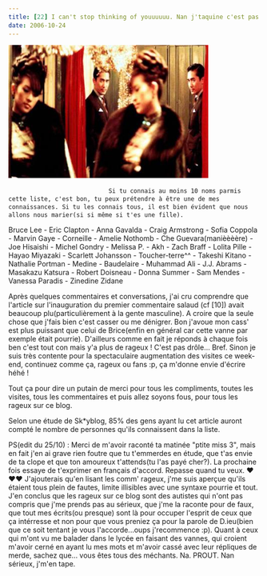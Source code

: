 ```yaml
---
title: [22] I can't stop thinking of youuuuuu. Nan j'taquine c'est pas vrai.
date: 2006-10-24
---
```


![une image](./img/609453406_small.jpg)


                                Si tu connais au moins 10 noms parmis cette liste, c'est bon, tu peux prétendre à être une de mes connaissances. Si tu les connais tous, il est bien évident que nous allons nous marier(si si même si t'es une fille).

Bruce Lee - Eric Clapton - Anna Gavalda - Craig Armstrong - Sofia Coppola - Marvin Gaye - Corneille - Amelie Nothomb - Che Guevara(manièèèère) - Joe Hisaishi - Michel Gondry - Melissa P. - Akh - Zach Braff - Lolita Pille - Hayao Miyazaki - Scarlett Johansson - Toucher-terre^^ - Takeshi Kitano - Nathalie Portman - Medine - Baudelaire - Muhammad Ali - J.J. Abrams - Masakazu Katsura - Robert Doisneau - Donna Summer - Sam Mendes - Vanessa Paradis - Zinedine Zidane

Après quelques commentaires et conversations, j'ai cru comprendre que l'article sur l'inauguration du premier commentaire salaud (cf [10]) avait beaucoup plu(particulièrement à la gente masculine). A croire que la seule chose que j'fais bien c'est casser ou me dénigrer. Bon j'avoue mon cass' est plus puissant que celui de Brice(enfin en général car cette vanne par exemple était pourrie). D'ailleurs comme en fait je réponds à chaque fois ben c'est tout con mais y'a plus de rageux ! C'est pas drôle...
Bref. 
Sinon je suis très contente pour la spectaculaire augmentation des visites ce week-end, continuez comme ça, rageux ou fans :p, ça m'donne envie d'écrire héhé ! 


Tout ça pour dire un putain de merci pour tous les compliments, toutes les visites, tous les commentaires et puis allez soyons fous, pour tous les rageux sur ce blog.

Selon une étude de Sk*yblog, 85% des gens ayant lu cet article auront compté le nombre de personnes qu'ils connaissent dans la liste.

PS(edit du 25/10) : Merci de m'avoir raconté ta matinée "ptite miss 3", mais en fait j'en ai grave rien foutre que tu t'emmerdes en étude, que t'as envie de ta clope et que ton amoureux t'attends(tu l'as payé cher?). La prochaine fois essaye de t'exprimer en français d'accord. Repasse quand tu veux. ❤️❤️❤️
J'ajouterais qu'en lisant les comm' rageux, j'me suis aperçue qu'ils étaient tous plein de fautes, limite illisibles avec une syntaxe pourrie et tout. J'en conclus que les rageux sur ce blog sont des autistes qui n'ont pas compris que j'me prends pas au sérieux, que j'me la raconte pour de faux, que tout mes écrits(ou presque) sont là pour occuper l'esprit de ceux que ça intérresse et non pour que vous preniez ça pour la parole de D.ieu(bien que ce soit tentant je vous l'accorde...oups j'recommence :p).
Quant à ceux qui m'ont vu me balader dans le lycée en faisant des vannes, qui croient m'avoir cerné en ayant lu mes mots et m'avoir cassé avec leur répliques de merde, sachez que... vous êtes tous des méchants. Na. PROUT. Nan sérieux, j'm'en tape.
            
